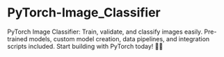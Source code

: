 # PyTorch-Image_Classifier
PyTorch Image Classifier: Train, validate, and classify images easily. Pre-trained models, custom model creation, data pipelines, and integration scripts included. Start building with PyTorch today! 🌟✨
